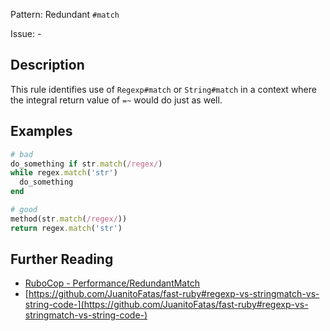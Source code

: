 Pattern: Redundant `#match`

Issue: -

## Description

This rule identifies use of `Regexp#match` or `String#match` in a context where the integral return value of `=~` would do just as well.

## Examples

```ruby
# bad
do_something if str.match(/regex/)
while regex.match('str')
  do_something
end

# good
method(str.match(/regex/))
return regex.match('str')
```

## Further Reading

* [RuboCop - Performance/RedundantMatch](https://rubocop.readthedocs.io/en/latest/cops_performance/#performanceredundantmatch)
* [https://github.com/JuanitoFatas/fast-ruby#regexp-vs-stringmatch-vs-string-code-](https://github.com/JuanitoFatas/fast-ruby#regexp-vs-stringmatch-vs-string-code-)
